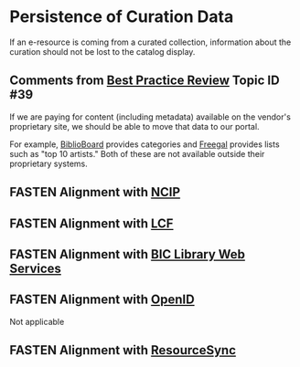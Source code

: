 # Persistence of Curation Data
If an e-resource is coming from a curated collection, information about the curation should not be lost to the catalog display.

##  Comments from [Best Practice Review][BEST_PRACTICES] Topic ID #39

If we are paying for content (including metadata) available on the vendor's
proprietary site, we should be able to move that data to our portal. 

For example, [BiblioBoard](https://biblioboard.com/) provides categories 
and [Freegal](https://www.freegalmusic.com/) provides lists such as 
"top 10 artists." Both of these are not available outside their 
proprietary systems.

## FASTEN Alignment with [NCIP][NCIP]

## FASTEN Alignment with [LCF][LCF]

## FASTEN Alignment with [BIC Library Web Services][BICWS]

## FASTEN Alignment with [OpenID][OID]

Not applicable


## FASTEN Alignment with [ResourceSync][RS]

[BEST_PRACTICES]: https://docs.google.com/spreadsheets/d/1iQrdLVUSCW-0FWlrKNGjZJkB8nPO5Z94pg1Ie8GIKhg/
[NCIP]: http://www.ncip.info/
[OID]:  https://openid.net/
[RS]: http://www.openarchives.org/rs/toc
[LCF]: http://www.bic.org.uk/114/Library-Communications-Framework-(LCF)/
[BICWS]: http://www.bic.org.uk/files/pdfs/Library%20Web%20Services%20TandFWG%20Project%20Brief_Final%20v.1.1.pdf
